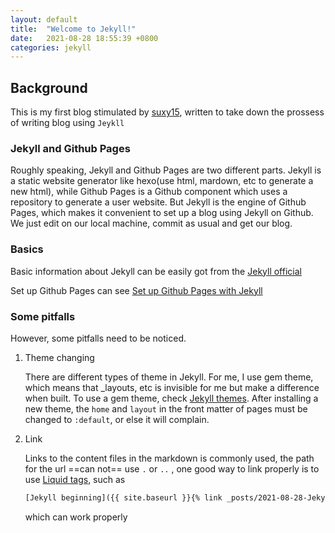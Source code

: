 ```yaml
---
layout: default
title:  "Welcome to Jekyll!"
date:   2021-08-28 18:55:39 +0800
categories: jekyll
---
```




## Background

This is my first blog stimulated by [suxy15](https://github.com/SuXY15), written to take down the prossess of writing blog using `Jeykll`

### Jekyll and Github Pages

Roughly speaking, Jekyll and Github Pages are two different parts. Jekyll is a static website generator like hexo(use html, mardown, etc to generate a new html), while Github Pages is a Github component which uses a repository to generate a user website. But Jekyll is the engine of Github Pages, which makes it convenient to set up a blog using Jekyll on Github. We just edit on our local machine, commit as usual and get our blog. 

### Basics

Basic information about Jekyll can be easily got from the [Jekyll official](https://jekyllrb.com/)

Set up Github Pages can see [Set up  Github Pages with Jekyll](https://docs.github.com/en/pages/setting-up-a-github-pages-site-with-jekyll)

### Some pitfalls

However, some pitfalls need to be noticed.

1. Theme changing

   There are different types of theme in Jekyll. For me, I use gem theme, which means that _layouts, etc is invisible for me but make a difference when built. To use a gem theme, check [Jekyll themes](https://jekyllrb.com/docs/themes/). After installing a new theme, the  `home` and `layout` in the front matter of pages must be changed to `:default`, or else it will complain.

2. Link

   Links to the content files in the markdown is commonly used, the path for the url ==can not== use `.` or `..` , one good way to link properly is to use [Liquid tags](https://jekyllrb.com/docs/liquid/tags/), such as

   ```html
   [Jekyll beginning]({{ site.baseurl }}{% link _posts/2021-08-28-Jekyll_beginning.markdown %})
   ```

   which can work properly

   



 



